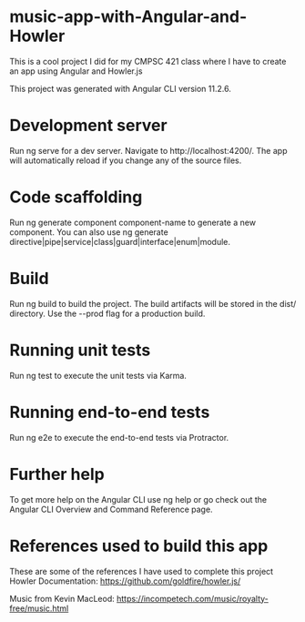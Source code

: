 # music-app-with-Angular-and-Howler
This is a cool project I did for my CMPSC 421 class where I have to create an app using Angular and Howler.js

This project was generated with Angular CLI version 11.2.6.

# Development server
Run ng serve for a dev server. Navigate to http://localhost:4200/. The app will automatically reload if you change any of the source files.

# Code scaffolding
Run ng generate component component-name to generate a new component. You can also use ng generate directive|pipe|service|class|guard|interface|enum|module.

# Build
Run ng build to build the project. The build artifacts will be stored in the dist/ directory. Use the --prod flag for a production build.

# Running unit tests
Run ng test to execute the unit tests via Karma.

# Running end-to-end tests
Run ng e2e to execute the end-to-end tests via Protractor.

# Further help
To get more help on the Angular CLI use ng help or go check out the Angular CLI Overview and Command Reference page.

# References used to build this app
These are some of the references I have used to complete this project
Howler Documentation: https://github.com/goldfire/howler.js/

Music from Kevin MacLeod: https://incompetech.com/music/royalty-free/music.html
